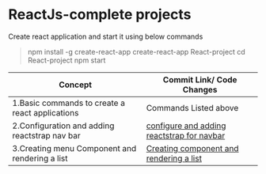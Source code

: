 



# ReactJs-complete projects  



Create react application and start it using below commands
>npm install -g create-react-app
>create-react-app React-project
>cd React-project
>npm start



Concept  | Commit Link/ Code Changes
-------- | -----
1.Basic commands to create a react applications  | Commands Listed above
2.Configuration and adding reactstrap nav bar | [configure and adding reactstrap for navbar](https://github.com/akhileshappala/React-project/commit/e936eef745415cbc21beeaaae25f7df89e74e0d3)
3.Creating menu Component  and rendering a list |[Creating component and rendering a list](https://github.com/akhileshappala/React-project/commit/1b8a18e030397000218e2b3965a04583cf72105c)
